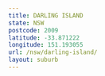 ```yaml
---
title: DARLING ISLAND
state: NSW
postcode: 2009
latitude: -33.871222
longitude: 151.193055
url: /nsw/darling-island/
layout: suburb
---
```

